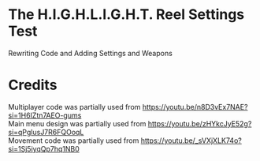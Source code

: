 # The H.I.G.H.L.I.G.H.T. Reel Settings Test
 Rewriting Code and Adding Settings and Weapons


# Credits
 Multiplayer code was partially used from https://youtu.be/n8D3vEx7NAE?si=1H6IZtn7AEO-gums  
 Main menu design was partially used from https://youtu.be/zHYkcJyE52g?si=qPglusJ7R6FQOoqL  
 Movement code was partially used from https://youtu.be/_sVXjXLK74o?si=1Sj5iyqQp7hq1NB0  
